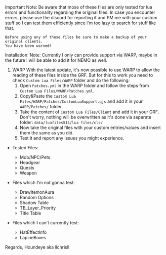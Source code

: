 Important Note:
	Be aware that mose of these files are only tested for lua errors
	and functionality regarding the original files.
	In case you encounter errors, please use the discord for
	reporting it and PM me with your custom stuff
	so I can test them efficiently since I'm too lazy to search for stuff like that.
	
	Before using any of these files be sure to make a backup of your original clients.
	You have been warned!

Installation:
	Note: Currently I only can provide support via WARP, maybe in the future I will be able to add it for NEMO as well.
	
1. WARP
    With the latest update, it's now possible to use WARP to allow the reading of these files inside the GRF.
	But for this to work you need to check `Custom Lua Files/WARP` folder and do the following:
	1. Open `Patches.yml` in the WARP folder and follow the steps from `Custom Lua Files/WARP/Patches.yml`.
	2. Copy&Paste the `Custom Lua Files/WARP/Patches/CustomLuaSupport.qjs` and add it in your `WARP/Patches/` folder
	3. Take the content of `Custom Lua Files/Client` and add it in your GRF.
	   Don't worry, nothing will be overwritten as it's done via seperate folder:
	   `data/luafiles514/lua files/cls/`
	4. Now take the original files with your custom entries/values and insert them the same as you did.
	5. Test it and report any issues you might experience.

* Tested Files:
	- Mob/NPC/Pets
	- Headgear
	- Quests
	- Weapon

* Files which I'm not gonna test:
	- DrawItemonAura
	- Random Options
	- Shadow Table
	- TB_Layer_Priority
	- Title Table

* Files which I can't currently test:
	- HatEffectInfo
	- LapineBoxes

Regards,
Houndeye aka llchrisll
